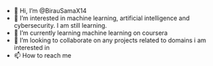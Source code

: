 - 👋 Hi, I’m @BirauSamaX14
- 👀 I’m interested in machine learning, artificial intelligence and cybersecurity. I am still learning.
- 🌱 I’m currently learning machine learning on coursera
- 💞️ I’m looking to collaborate on any projects related to domains i am interested in
- 📫 How to reach me 

<!---
BirauSamaX14/BirauSamaX14 is a ✨ special ✨ repository because its `README.md` (this file) appears on your GitHub profile.
You can click the Preview link to take a look at your changes.
--->
